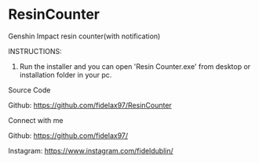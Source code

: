 # ResinCounter
Genshin Impact resin counter(with notification)

INSTRUCTIONS:
1. Run the installer and you can open 'Resin Counter.exe' from desktop or installation folder in your pc.


Source Code

Github:
https://github.com/fidelax97/ResinCounter


Connect with me

Github:
https://github.com/fidelax97/

Instagram:
https://www.instagram.com/fideldublin/
